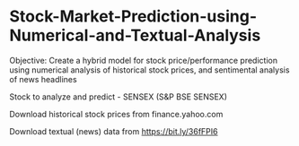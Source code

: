 # Stock-Market-Prediction-using-Numerical-and-Textual-Analysis

Objective: Create a hybrid model for stock price/performance  prediction using numerical analysis of historical stock prices, and  sentimental analysis of news headlines  

Stock to analyze and predict - SENSEX (S&amp;P BSE SENSEX)  

Download historical stock prices from finance.yahoo.com  

Download textual (news) data from https://bit.ly/36fFPI6
